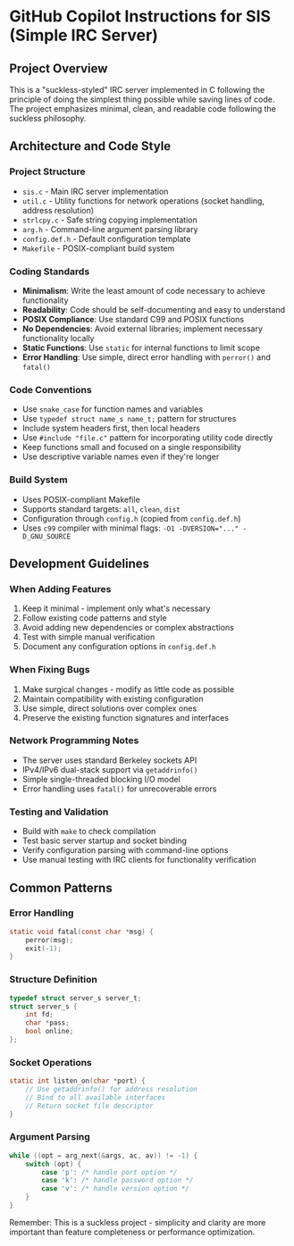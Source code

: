 # GitHub Copilot Instructions for SIS (Simple IRC Server)

## Project Overview

This is a "suckless-styled" IRC server implemented in C following the principle of doing the simplest thing possible while saving lines of code. The project emphasizes minimal, clean, and readable code following the suckless philosophy.

## Architecture and Code Style

### Project Structure
- `sis.c` - Main IRC server implementation
- `util.c` - Utility functions for network operations (socket handling, address resolution)
- `strlcpy.c` - Safe string copying implementation
- `arg.h` - Command-line argument parsing library
- `config.def.h` - Default configuration template
- `Makefile` - POSIX-compliant build system

### Coding Standards
- **Minimalism**: Write the least amount of code necessary to achieve functionality
- **Readability**: Code should be self-documenting and easy to understand
- **POSIX Compliance**: Use standard C99 and POSIX functions
- **No Dependencies**: Avoid external libraries; implement necessary functionality locally
- **Static Functions**: Use `static` for internal functions to limit scope
- **Error Handling**: Use simple, direct error handling with `perror()` and `fatal()`

### Code Conventions
- Use `snake_case` for function names and variables
- Use `typedef struct name_s name_t;` pattern for structures
- Include system headers first, then local headers
- Use `#include "file.c"` pattern for incorporating utility code directly
- Keep functions small and focused on a single responsibility
- Use descriptive variable names even if they're longer

### Build System
- Uses POSIX-compliant Makefile
- Supports standard targets: `all`, `clean`, `dist`
- Configuration through `config.h` (copied from `config.def.h`)
- Uses `c99` compiler with minimal flags: `-O1 -DVERSION="..." -D_GNU_SOURCE`

## Development Guidelines

### When Adding Features
1. Keep it minimal - implement only what's necessary
2. Follow existing code patterns and style
3. Avoid adding new dependencies or complex abstractions
4. Test with simple manual verification
5. Document any configuration options in `config.def.h`

### When Fixing Bugs
1. Make surgical changes - modify as little code as possible
2. Maintain compatibility with existing configuration
3. Use simple, direct solutions over complex ones
4. Preserve the existing function signatures and interfaces

### Network Programming Notes
- The server uses standard Berkeley sockets API
- IPv4/IPv6 dual-stack support via `getaddrinfo()`
- Simple single-threaded blocking I/O model
- Error handling uses `fatal()` for unrecoverable errors

### Testing and Validation
- Build with `make` to check compilation
- Test basic server startup and socket binding
- Verify configuration parsing with command-line options
- Use manual testing with IRC clients for functionality verification

## Common Patterns

### Error Handling
```c
static void fatal(const char *msg) {
    perror(msg);
    exit(-1);
}
```

### Structure Definition
```c
typedef struct server_s server_t;
struct server_s {
    int fd;
    char *pass;
    bool online;
};
```

### Socket Operations
```c
static int listen_on(char *port) {
    // Use getaddrinfo() for address resolution
    // Bind to all available interfaces
    // Return socket file descriptor
}
```

### Argument Parsing
```c
while ((opt = arg_next(&args, ac, av)) != -1) {
    switch (opt) {
        case 'p': /* handle port option */
        case 'k': /* handle password option */
        case 'v': /* handle version option */
    }
}
```

Remember: This is a suckless project - simplicity and clarity are more important than feature completeness or performance optimization.
